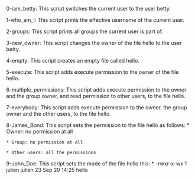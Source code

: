 0-iam_betty: This script switches the current user to the user betty.

1-who_am_i: This script prints the effective username of the current user.

2-groups: This script prints all groups the current user is part of.

3-new_owner: This script changes the owner of the file hello to the user betty.

4-empty: This script creates an empty file called hello.

5-execute: This script adds execute permission to the owner of the file hello.

6-multiple_permissions: This script adds execute permission to the owner and the group owner, and read permission to other users, to the file hello.

7-everybody: This script adds execute permission to the owner, the group owner and the other users, to the file hello.

8-James_Bond: This script sets the permission to the file hello as follows:
	* Owner: no permission at all
	
	* Group: no permission at all
	
	* Other users: all the permissions

9-John_Doe: This script sets the mode of the file hello this:
	* -rwxr-x-wx 1 julien julien 23 Sep 20 14:25 hello
